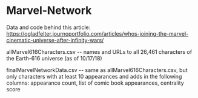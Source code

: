 # Marvel-Network

Data and code behind this article: https://ogladfelter.journoportfolio.com/articles/whos-joining-the-marvel-cinematic-universe-after-infinity-wars/

allMarvel616Characters.csv -- names and URLs to all 26,461 characters of the Earth-616 universe (as of 10/17/18)

finalMarvelNetworkData.csv --  same as allMarvel616Characters.csv, but only characters with at least 10 appearances and adds in the following columns: appearance count, list of comic book appearances, centrality score


